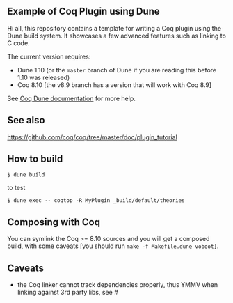 Example of Coq Plugin using Dune
--------------------------------

Hi all, this repository contains a template for writing a Coq plugin
using the Dune build system. It showcases a few advanced features such
as linking to C code.

The current version requires:
- Dune 1.10 (or the `master` branch of Dune if you are reading this
  before 1.10 was released)
- Coq 8.10 [the v8.9 branch has a version that will work with Coq 8.9]

See [Coq Dune documentation](https://dune.readthedocs.io/en/latest/coq.html) for
more help.

## See also

https://github.com/coq/coq/tree/master/doc/plugin_tutorial

## How to build

```
$ dune build
```

to test

```
$ dune exec -- coqtop -R MyPlugin _build/default/theories
```

## Composing with Coq

You can symlink the Coq >= 8.10 sources and you will get a composed
build, with some caveats [you should run `make -f Makefile.dune
voboot]`.

## Caveats

- the Coq linker cannot track dependencies properly, thus YMMV when
  linking against 3rd party libs, see #
